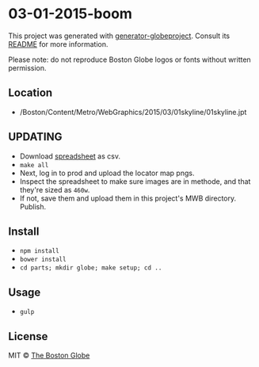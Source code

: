 # 03-01-2015-boom

This project was generated with [generator-globeproject](https://github.com/BostonGlobe/generator-globeproject). Consult its [README](https://github.com/BostonGlobe/generator-globeproject) for more information.

Please note: do not reproduce Boston Globe logos or fonts without written permission.

## Location

- /Boston/Content/Metro/WebGraphics/2015/03/01skyline/01skyline.jpt

## UPDATING

- Download [spreadsheet](https://docs.google.com/spreadsheets/d/1nEdM8hiFbzCIjrP3Hz3mt7GYVuYsnMlR2sisRgujczQ/edit#gid=1992656729) as csv.
- `make all`
- Next, log in to prod and upload the locator map pngs.
- Inspect the spreadsheet to make sure images are in methode, and that they're sized as `460w`.
- If not, save them and upload them in this project's MWB directory. Publish.

## Install

- `npm install`
- `bower install`
- `cd parts; mkdir globe; make setup; cd ..`

## Usage

- `gulp`

## License

MIT © [The Boston Globe](http://github.com/BostonGlobe)

